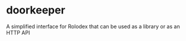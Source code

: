 doorkeeper
==========

A simplified interface for Rolodex that can be used as a library or as an HTTP API
